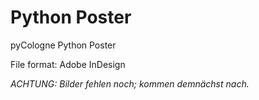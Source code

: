 # Python Poster
pyCologne Python Poster

File format: Adobe InDesign

*ACHTUNG: Bilder fehlen noch; kommen demnächst nach.*
